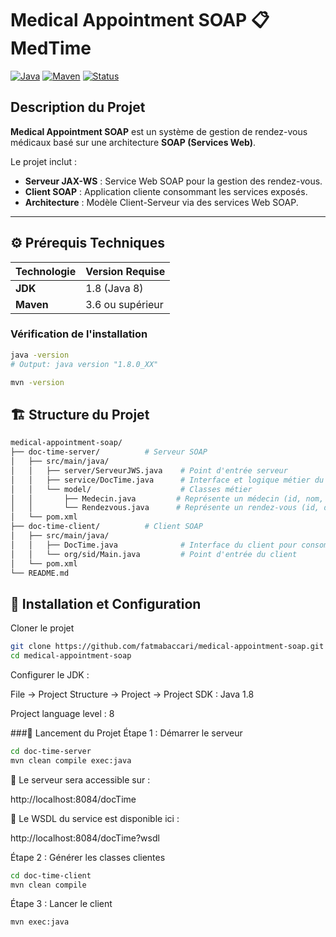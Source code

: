 # Medical Appointment SOAP 📋 MedTime

[![Java](https://img.shields.io/badge/Java-1.8-blue)](https://www.oracle.com/java/)
[![Maven](https://img.shields.io/badge/Maven-3.6+-brightgreen)](https://maven.apache.org/)
[![Status](https://img.shields.io/badge/Status-Production-green)]()

## Description du Projet
**Medical Appointment SOAP** est un système de gestion de rendez-vous médicaux basé sur une architecture **SOAP (Services Web)**.  

Le projet inclut :  

- **Serveur JAX-WS** : Service Web SOAP pour la gestion des rendez-vous.  
- **Client SOAP** : Application cliente consommant les services exposés.  
- **Architecture** : Modèle Client-Serveur via des services Web SOAP.  

---

## ⚙️ Prérequis Techniques

| Technologie | Version Requise |
|------------|----------------|
| **JDK** | 1.8 (Java 8) |
| **Maven** | 3.6 ou supérieur |


### Vérification de l'installation

```bash
java -version
# Output: java version "1.8.0_XX"

mvn -version
```

## 🏗️ Structure du Projet
```bash
medical-appointment-soap/
├── doc-time-server/          # Serveur SOAP
│   ├── src/main/java/
│   │   ├── server/ServeurJWS.java    # Point d'entrée serveur
│   │   ├── service/DocTime.java      # Interface et logique métier du service
│   │   └── model/                    # Classes métier
│   │       ├── Medecin.java         # Représente un médecin (id, nom, spécialité)
│   │       └── Rendezvous.java      # Représente un rendez-vous (id, date, patient, médecin)
│   └── pom.xml
├── doc-time-client/          # Client SOAP
│   ├── src/main/java/
│   │   ├── DocTime.java              # Interface du client pour consommer le service
│   │   └── org/sid/Main.java         # Point d'entrée du client
│   └── pom.xml
└── README.md
```
## 🚀 Installation et Configuration
 Cloner le projet
```bash
git clone https://github.com/fatmabaccari/medical-appointment-soap.git
cd medical-appointment-soap
```
Configurer le JDK :

File → Project Structure → Project → Project SDK : Java 1.8

Project language level : 8

###🎯 Lancement du Projet
Étape 1 : Démarrer le serveur
```bash
cd doc-time-server
mvn clean compile exec:java
```


📌 Le serveur sera accessible sur : 

http://localhost:8084/docTime

📌 Le WSDL du service est disponible ici :

http://localhost:8084/docTime?wsdl

Étape 2 : Générer les classes clientes 
```bash
cd doc-time-client
mvn clean compile
```
Étape 3 : Lancer le client
```bash
mvn exec:java
```
